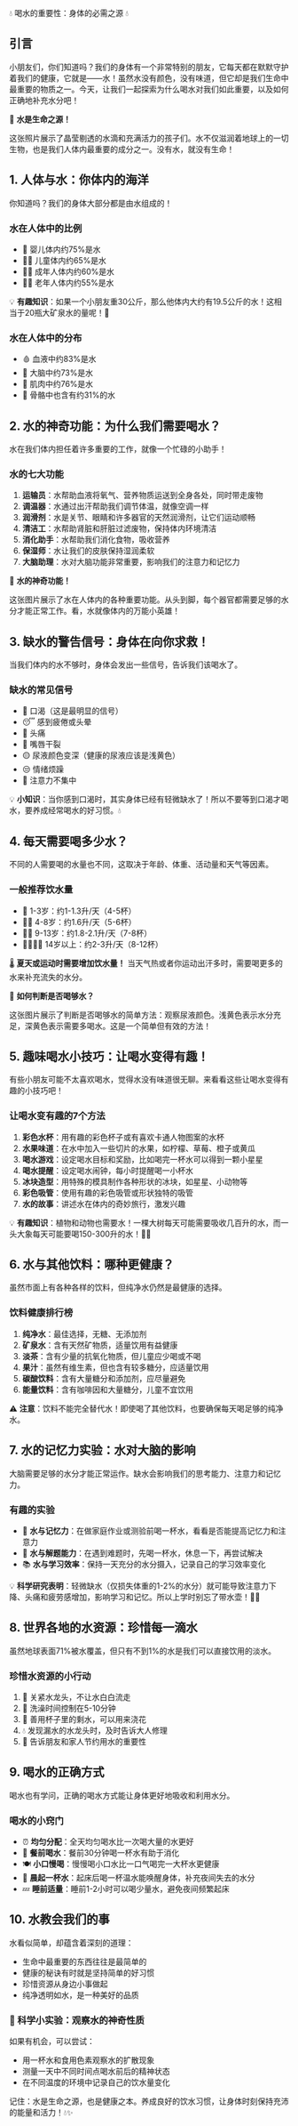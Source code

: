 💧 喝水的重要性：身体的必需之源 💧

## 引言
小朋友们，你们知道吗？我们的身体有一个非常特别的朋友，它每天都在默默守护着我们的健康，它就是——水！虽然水没有颜色，没有味道，但它却是我们生命中最重要的物质之一。今天，让我们一起探索为什么喝水对我们如此重要，以及如何正确地补充水分吧！

<!-- ![水是生命之源](./images/1.png) -->

📸 **水是生命之源！** 

这张照片展示了晶莹剔透的水滴和充满活力的孩子们。水不仅滋润着地球上的一切生物，也是我们人体内最重要的成分之一。没有水，就没有生命！

## 1. 人体与水：你体内的海洋
你知道吗？我们的身体大部分都是由水组成的！

### 水在人体中的比例
- 👶 婴儿体内约75%是水
- 👦👧 儿童体内约65%是水
- 👨👩 成年人体内约60%是水
- 👴👵 老年人体内约55%是水

💡 **有趣知识**：如果一个小朋友重30公斤，那么他体内大约有19.5公斤的水！这相当于20瓶大矿泉水的量呢！🌊

### 水在人体中的分布
- 🩸 血液中约83%是水
- 🧠 大脑中约73%是水
- 💪 肌肉中约76%是水
- 🦴 骨骼中也含有约31%的水

## 2. 水的神奇功能：为什么我们需要喝水？
水在我们体内担任着许多重要的工作，就像一个忙碌的小助手！

### 水的七大功能
1. **运输员**：水帮助血液将氧气、营养物质运送到全身各处，同时带走废物
2. **调温器**：水通过出汗帮助我们调节体温，就像空调一样
3. **润滑剂**：水是关节、眼睛和许多器官的天然润滑剂，让它们运动顺畅
4. **清洁工**：水帮助肾脏和肝脏过滤废物，保持体内环境清洁
5. **消化助手**：水帮助我们消化食物，吸收营养
6. **保湿师**：水让我们的皮肤保持湿润柔软
7. **大脑助理**：水对大脑功能非常重要，影响我们的注意力和记忆力

<!-- ![水的神奇功能](./images/2.png) -->

📸 **水的神奇功能！**

这张图片展示了水在人体内的各种重要功能。从头到脚，每个器官都需要足够的水分才能正常工作。看，水就像体内的万能小英雄！

## 3. 缺水的警告信号：身体在向你求救！
当我们体内的水不够时，身体会发出一些信号，告诉我们该喝水了。

### 缺水的常见信号
- 🥵 口渴（这是最明显的信号）
- 😴 感到疲倦或头晕
- 🤕 头痛
- 👄 嘴唇干裂
- 🟡 尿液颜色变深（健康的尿液应该是浅黄色）
- 😒 情绪烦躁
- 🤔 注意力不集中

💡 **小知识**：当你感到口渴时，其实身体已经有轻微缺水了！所以不要等到口渴才喝水，要养成经常喝水的好习惯。💧

## 4. 每天需要喝多少水？
不同的人需要喝的水量也不同，这取决于年龄、体重、活动量和天气等因素。

### 一般推荐饮水量
- 👶 1-3岁：约1-1.3升/天（4-5杯）
- 👦👧 4-8岁：约1.6升/天（5-6杯）
- 👧👦 9-13岁：约1.8-2.1升/天（7-8杯）
- 👱‍♀️👱‍♂️ 14岁以上：约2-3升/天（8-12杯）

🌡️ **夏天或运动时需要增加饮水量！**
当天气热或者你运动出汗多时，需要喝更多的水来补充流失的水分。

<!-- ![如何判断是否喝够水](./images/3.png) -->

📸 **如何判断是否喝够水？**

这张图片展示了判断是否喝够水的简单方法：观察尿液颜色。浅黄色表示水分充足，深黄色表示需要多喝水。这是一个简单但有效的方法！

## 5. 趣味喝水小技巧：让喝水变得有趣！
有些小朋友可能不太喜欢喝水，觉得水没有味道很无聊。来看看这些让喝水变得有趣的小技巧吧！

### 让喝水变有趣的7个方法
1. **彩色水杯**：用有趣的彩色杯子或有喜欢卡通人物图案的水杯
2. **水果味道**：在水中加入一些切片的水果，如柠檬、草莓、橙子或黄瓜
3. **喝水游戏**：设定喝水目标和奖励，比如喝完一杯水可以得到一颗小星星
4. **喝水提醒**：设定喝水闹钟，每小时提醒喝一小杯水
5. **冰块造型**：用特殊的模具制作各种形状的冰块，如星星、小动物等
6. **彩色吸管**：使用有趣的彩色吸管或形状独特的吸管
7. **水的故事**：讲述水在体内的奇妙旅行，激发兴趣

💡 **有趣知识**：植物和动物也需要水！一棵大树每天可能需要吸收几百升的水，而一头大象每天可能要喝150-300升的水！🐘🌳

## 6. 水与其他饮料：哪种更健康？
虽然市面上有各种各样的饮料，但纯净水仍然是最健康的选择。

### 饮料健康排行榜
1. **纯净水**：最佳选择，无糖、无添加剂
2. **矿泉水**：含有天然矿物质，适量饮用有益健康
3. **淡茶**：含有少量的抗氧化物质，但儿童应少喝或不喝
4. **果汁**：虽然有维生素，但也含有较多糖分，应适量饮用
5. **碳酸饮料**：含有大量糖分和添加剂，应尽量避免
6. **能量饮料**：含有咖啡因和大量糖分，儿童不宜饮用

⚠️ **注意**：饮料不能完全替代水！即使喝了其他饮料，也要确保每天喝足够的纯净水。

## 7. 水的记忆力实验：水对大脑的影响
大脑需要足够的水分才能正常运作。缺水会影响我们的思考能力、注意力和记忆力。

### 有趣的实验
- 🧠 **水与记忆力**：在做家庭作业或测验前喝一杯水，看看是否能提高记忆力和注意力
- 🧩 **水与解题能力**：在遇到难题时，先喝一杯水，休息一下，再尝试解决
- 📚 **水与学习效率**：保持一天充分的水分摄入，记录自己的学习效率变化

💡 **科学研究表明**：轻微缺水（仅损失体重的1-2%的水分）就可能导致注意力下降、头痛和疲劳感增加，影响学习和记忆。所以上学时别忘了带水壶！🧠💧

## 8. 世界各地的水资源：珍惜每一滴水
虽然地球表面71%被水覆盖，但只有不到1%的水是我们可以直接饮用的淡水。

### 珍惜水资源的小行动
1. 🚰 关紧水龙头，不让水白白流走
2. 🚿 洗澡时间控制在5-10分钟
3. 🥤 善用杯子里的剩水，可以用来浇花
4. 💧 发现漏水的水龙头时，及时告诉大人修理
5. 🌱 告诉朋友和家人节约用水的重要性

## 9. 喝水的正确方式
喝水也有学问，正确的喝水方式能让身体更好地吸收和利用水分。

### 喝水的小窍门
- ⏰ **均匀分配**：全天均匀喝水比一次喝大量的水更好
- 🥣 **餐前喝水**：餐前30分钟喝一杯水有助于消化
- 🍽️ **小口慢喝**：慢慢喝小口水比一口气喝完一大杯水更健康
- 🛌 **晨起一杯水**：起床后喝一杯温水能唤醒身体，补充夜间失去的水分
- 💤 **睡前适量**：睡前1-2小时可以喝少量水，避免夜间频繁起床

## 10. 水教会我们的事
水看似简单，却蕴含着深刻的道理：
- 生命中最重要的东西往往是最简单的
- 健康的秘诀有时就是坚持简单的好习惯
- 珍惜资源从身边小事做起
- 纯净透明如水，是一种美好的品质


### 🔬 科学小实验：观察水的神奇性质
如果有机会，可以尝试：
- 用一杯水和食用色素观察水的扩散现象
- 测量一天中不同时间点喝水前后的精神状态
- 在不同温度的环境中记录自己的饮水量变化

记住：水是生命之源，也是健康之本。养成良好的饮水习惯，让身体时刻保持充沛的能量和活力！💧✨ 